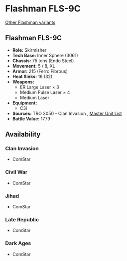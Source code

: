 # Flashman FLS-9C 

[Other Flashman variants](../flashman.md) 

## Flashman FLS-9C 

- **Role:** Skirmisher 
- **Tech Base:** Inner Sphere (3061) 
- **Chassis:** 75 tons (Endo Steel) 
- **Movement:** 5 / 8, XL 
- **Armor:** 215 (Ferro Fibrous) 
- **Heat Sinks:** 16 (32) 
- **Weapons:** 
  - ER Large Laser × 3 
  - Medium Pulse Laser × 4 
  - Medium Laser 
- **Equipment:** 
  - C3i 
- **Sources:** TRO 3050 - Clan Invasion , [Master Unit List](http://masterunitlist.info/Unit/Details/1126/flashman-fls-9c) 
- **Battle Value:** 1779 

## Availability 

### Clan Invasion 

- ComStar 

### Civil War 

- ComStar 

### Jihad 

- ComStar 

### Late Republic 

- ComStar 

### Dark Ages 

- ComStar 

